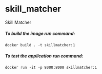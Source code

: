 # skill_matcher
Skill Matcher

##### To build the image run command:
`docker build . -t skillmatcher:1`
##### To test the application run command:
`docker run -it -p 8000:8000 skillmatcher:1`
